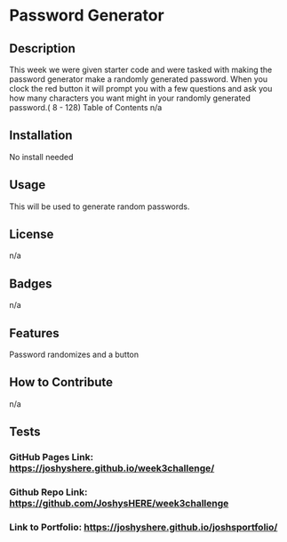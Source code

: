 # Password Generator

## Description
This week we were given starter code and were tasked with making the password generator make a randomly generated password. When you clock the red button it will prompt you with a few questions and ask you how many characters you want might in your randomly generated password.( 8 - 128)
Table of Contents
n/a

## Installation
No install needed

## Usage
This will be used to generate random passwords.

## License
n/a

## Badges
n/a

## Features
Password randomizes and a button

## How to Contribute
n/a

## Tests
### GitHub Pages Link: https://joshyshere.github.io/week3challenge/
### Github Repo Link: https://github.com/JoshysHERE/week3challenge
### Link to Portfolio: https://joshyshere.github.io/joshsportfolio/